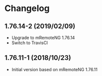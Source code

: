 # Changelog

## 1.76.14-2 (2019/02/09)

* Upgrade to mRemoteNG 1.76.14
* Switch to TravisCI

## 1.76.11-1 (2018/10/23)

* Initial version based on mRemoteNG 1.76.11
